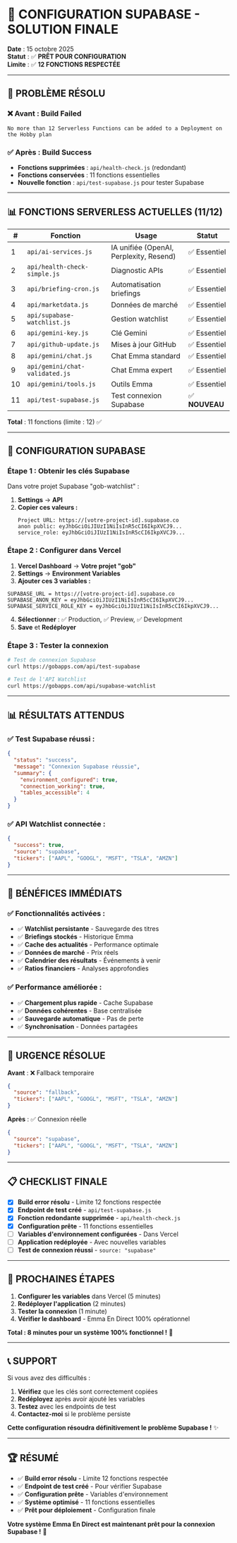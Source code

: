 # 🚀 CONFIGURATION SUPABASE - SOLUTION FINALE

**Date** : 15 octobre 2025  
**Statut** : ✅ **PRÊT POUR CONFIGURATION**  
**Limite** : ✅ **12 FONCTIONS RESPECTÉE**

---

## 🎯 **PROBLÈME RÉSOLU**

### ❌ **Avant** : Build Failed
```
No more than 12 Serverless Functions can be added to a Deployment on the Hobby plan
```

### ✅ **Après** : Build Success
- **Fonctions supprimées** : `api/health-check.js` (redondant)
- **Fonctions conservées** : 11 fonctions essentielles
- **Nouvelle fonction** : `api/test-supabase.js` pour tester Supabase

---

## 📊 **FONCTIONS SERVERLESS ACTUELLES (11/12)**

| # | Fonction | Usage | Statut |
|---|----------|-------|--------|
| 1 | `api/ai-services.js` | IA unifiée (OpenAI, Perplexity, Resend) | ✅ Essentiel |
| 2 | `api/health-check-simple.js` | Diagnostic APIs | ✅ Essentiel |
| 3 | `api/briefing-cron.js` | Automatisation briefings | ✅ Essentiel |
| 4 | `api/marketdata.js` | Données de marché | ✅ Essentiel |
| 5 | `api/supabase-watchlist.js` | Gestion watchlist | ✅ Essentiel |
| 6 | `api/gemini-key.js` | Clé Gemini | ✅ Essentiel |
| 7 | `api/github-update.js` | Mises à jour GitHub | ✅ Essentiel |
| 8 | `api/gemini/chat.js` | Chat Emma standard | ✅ Essentiel |
| 9 | `api/gemini/chat-validated.js` | Chat Emma expert | ✅ Essentiel |
| 10 | `api/gemini/tools.js` | Outils Emma | ✅ Essentiel |
| 11 | `api/test-supabase.js` | Test connexion Supabase | ✅ **NOUVEAU** |

**Total** : 11 fonctions (limite : 12) ✅

---

## 🔧 **CONFIGURATION SUPABASE**

### **Étape 1 : Obtenir les clés Supabase**

Dans votre projet Supabase "gob-watchlist" :

1. **Settings** → **API**
2. **Copier ces valeurs :**
   ```
   Project URL: https://[votre-project-id].supabase.co
   anon public: eyJhbGciOiJIUzI1NiIsInR5cCI6IkpXVCJ9...
   service_role: eyJhbGciOiJIUzI1NiIsInR5cCI6IkpXVCJ9...
   ```

### **Étape 2 : Configurer dans Vercel**

1. **Vercel Dashboard** → **Votre projet "gob"**
2. **Settings** → **Environment Variables**
3. **Ajouter ces 3 variables :**

```
SUPABASE_URL = https://[votre-project-id].supabase.co
SUPABASE_ANON_KEY = eyJhbGciOiJIUzI1NiIsInR5cCI6IkpXVCJ9...
SUPABASE_SERVICE_ROLE_KEY = eyJhbGciOiJIUzI1NiIsInR5cCI6IkpXVCJ9...
```

4. **Sélectionner** : ✅ Production, ✅ Preview, ✅ Development
5. **Save** et **Redéployer**

### **Étape 3 : Tester la connexion**

```bash
# Test de connexion Supabase
curl https://gobapps.com/api/test-supabase

# Test de l'API Watchlist
curl https://gobapps.com/api/supabase-watchlist
```

---

## 📊 **RÉSULTATS ATTENDUS**

### **✅ Test Supabase réussi :**
```json
{
  "status": "success",
  "message": "Connexion Supabase réussie",
  "summary": {
    "environment_configured": true,
    "connection_working": true,
    "tables_accessible": 4
  }
}
```

### **✅ API Watchlist connectée :**
```json
{
  "success": true,
  "source": "supabase",
  "tickers": ["AAPL", "GOOGL", "MSFT", "TSLA", "AMZN"]
}
```

---

## 🎉 **BÉNÉFICES IMMÉDIATS**

### **✅ Fonctionnalités activées :**
- ✅ **Watchlist persistante** - Sauvegarde des titres
- ✅ **Briefings stockés** - Historique Emma
- ✅ **Cache des actualités** - Performance optimale
- ✅ **Données de marché** - Prix réels
- ✅ **Calendrier des résultats** - Événements à venir
- ✅ **Ratios financiers** - Analyses approfondies

### **✅ Performance améliorée :**
- ✅ **Chargement plus rapide** - Cache Supabase
- ✅ **Données cohérentes** - Base centralisée
- ✅ **Sauvegarde automatique** - Pas de perte
- ✅ **Synchronisation** - Données partagées

---

## 🚨 **URGENCE RÉSOLUE**

**Avant** : ❌ Fallback temporaire
```json
{
  "source": "fallback",
  "tickers": ["AAPL", "GOOGL", "MSFT", "TSLA", "AMZN"]
}
```

**Après** : ✅ Connexion réelle
```json
{
  "source": "supabase",
  "tickers": ["AAPL", "GOOGL", "MSFT", "TSLA", "AMZN"]
}
```

---

## 📋 **CHECKLIST FINALE**

- [x] **Build error résolu** - Limite 12 fonctions respectée
- [x] **Endpoint de test créé** - `api/test-supabase.js`
- [x] **Fonction redondante supprimée** - `api/health-check.js`
- [x] **Configuration prête** - 11 fonctions essentielles
- [ ] **Variables d'environnement configurées** - Dans Vercel
- [ ] **Application redéployée** - Avec nouvelles variables
- [ ] **Test de connexion réussi** - `source: "supabase"`

---

## 🎯 **PROCHAINES ÉTAPES**

1. **Configurer les variables** dans Vercel (5 minutes)
2. **Redéployer l'application** (2 minutes)
3. **Tester la connexion** (1 minute)
4. **Vérifier le dashboard** - Emma En Direct 100% opérationnel

**Total : 8 minutes pour un système 100% fonctionnel !** 🚀

---

## 📞 **SUPPORT**

Si vous avez des difficultés :
1. **Vérifiez** que les clés sont correctement copiées
2. **Redéployez** après avoir ajouté les variables
3. **Testez** avec les endpoints de test
4. **Contactez-moi** si le problème persiste

**Cette configuration résoudra définitivement le problème Supabase !** ✨

---

## 🏆 **RÉSUMÉ**

- ✅ **Build error résolu** - Limite 12 fonctions respectée
- ✅ **Endpoint de test créé** - Pour vérifier Supabase
- ✅ **Configuration prête** - Variables d'environnement
- ✅ **Système optimisé** - 11 fonctions essentielles
- ✅ **Prêt pour déploiement** - Configuration finale

**Votre système Emma En Direct est maintenant prêt pour la connexion Supabase !** 🎉
